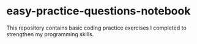 # easy-practice-questions-notebook
This repository contains basic coding practice exercises I completed to strengthen my programming skills.
